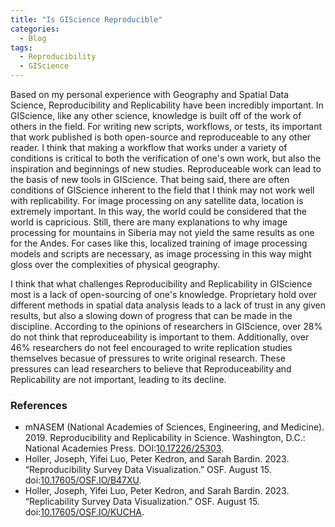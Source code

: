 ```yaml
---
title: "Is GIScience Reproducible"
categories:
  - Blog
tags:
  - Reproducibility
  - GIScience
---
```


Based on my personal experience with Geography and Spatial Data Science, Reproducibility and Replicability have been incredibly important. In GIScience, like any other science, knowledge is built off of the work of others in the field. For writing new scripts, workflows, or tests, its important that work published is both open-source and reproduceable to any other reader. I think that making a workflow that works under a variety of conditions is critical to both the verification of one's own work, but also the inspiration and beginnings of new studies. Reproduceable work can lead to the basis of new tools in GIScience. That being said, there are often conditions of GIScience inherent to the field that I think may not work well with replicability. For image processing on any satellite data, location is extremely important. In this way, the world could be considered that the world is capricious. Still, there are many explanations to why image processing for mountains in Siberia may not yield the same results as one for the Andes. For cases like this, localized training of image processing models and scripts are necessary, as image processing in this way might gloss over the complexities of physical geography.

I think that what challenges Reproducibility and Replicability in GIScience most is a lack of open-sourcing of one's knowledge. Proprietary hold over different methods in spatial data analysis leads to a lack of trust in any given results, but also a slowing down of progress that can be made in the discipline. According to the opinions of researchers in GIScience, over 28% do not think that reproduceability is important to them. Additionally, over 46% researchers do not feel encouraged to write replication studies themselves becasue of pressures to write original research. These pressures can lead researchers to believe that Reproduceability and Replicability are not important, leading to its decline.


### References

* mNASEM (National Academies of Sciences, Engineering, and Medicine). 2019. Reproducibility and Replicability in Science. Washington, D.C.: National Academies Press. DOI:[10.17226/25303](https://nap.nationalacademies.org/catalog/25303/reproducibility-and-replicability-in-science).
* Holler, Joseph, Yifei Luo, Peter Kedron, and Sarah Bardin. 2023. “Reproducibility Survey Data Visualization.” OSF. August 15. doi:[10.17605/OSF.IO/B47XU](https://osf.io/b47xu/).
* Holler, Joseph, Yifei Luo, Peter Kedron, and Sarah Bardin. 2023. “Replicability Survey Data Visualization.” OSF. August 15. doi:[10.17605/OSF.IO/KUCHA](https://osf.io/kucha/).
